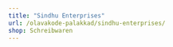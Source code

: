 ```yaml
---
title: "Sindhu Enterprises"
url: /olavakode-palakkad/sindhu-enterprises/
shop: Schreibwaren
---
```

